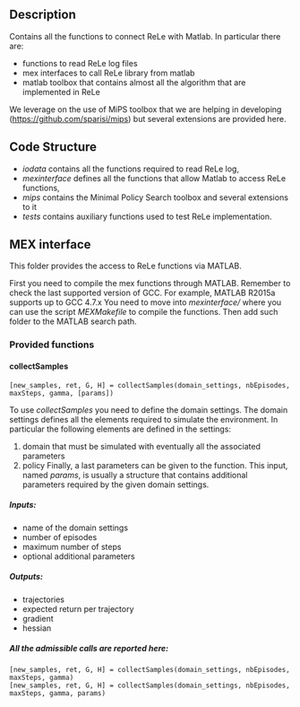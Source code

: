 Description
-----------

Contains all the functions to connect ReLe with Matlab. In particular there are:
- functions to read ReLe log files
- mex interfaces to call ReLe library from matlab
- matlab toolbox that contains almost all the algorithm that are implemented in ReLe

We leverage on the use of MiPS toolbox that we are helping in developing (https://github.com/sparisi/mips) but several extensions are provided here.


Code Structure
--------------

- *iodata* contains all the functions required to read ReLe log,
- *mexinterface* defines all the functions that allow Matlab to access ReLe functions,
- *mips* contains the Minimal Policy Search toolbox and several extensions to it
- *tests* contains auxiliary functions used to test ReLe implementation.


MEX interface
--------------------

This folder provides the access to ReLe functions via MATLAB.

First you need to compile the mex functions through MATLAB.
Remember to check the last supported version of GCC. For example, MATLAB R2015a supports up to GCC 4.7.x
You need to move into *mexinterface/* where you can use the script *MEXMakefile* to compile the functions.
Then add such folder to the MATLAB search path.

### Provided functions
#### collectSamples
~~~~
[new_samples, ret, G, H] = collectSamples(domain_settings, nbEpisodes, maxSteps, gamma, [params])
~~~~
To use *collectSamples* you need to define the domain settings. The domain settings defines all the elements required to simulate the environment.
In particular the following elements are defined in the settings:
1. domain that must be simulated with eventually all the associated parameters
2. policy
Finally, a last parameters can be given to the function. This input, named *params*, is usually a structure that contains additional parameters required by the given domain settings.

##### Inputs:
- name of the domain settings
- number of episodes
- maximum number of steps
- optional additional parameters

##### Outputs:
- trajectories
- expected return per trajectory
- gradient
- hessian

##### All the admissible calls are reported here:
~~~~
[new_samples, ret, G, H] = collectSamples(domain_settings, nbEpisodes, maxSteps, gamma)
[new_samples, ret, G, H] = collectSamples(domain_settings, nbEpisodes, maxSteps, gamma, params)
~~~~
